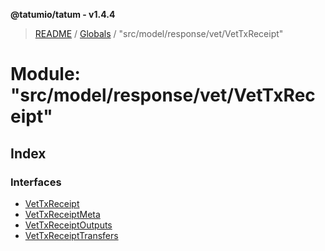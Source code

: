 **@tatumio/tatum - v1.4.4**

> [README](../README.md) / [Globals](../globals.md) / "src/model/response/vet/VetTxReceipt"

# Module: "src/model/response/vet/VetTxReceipt"

## Index

### Interfaces

* [VetTxReceipt](../interfaces/_src_model_response_vet_vettxreceipt_.vettxreceipt.md)
* [VetTxReceiptMeta](../interfaces/_src_model_response_vet_vettxreceipt_.vettxreceiptmeta.md)
* [VetTxReceiptOutputs](../interfaces/_src_model_response_vet_vettxreceipt_.vettxreceiptoutputs.md)
* [VetTxReceiptTransfers](../interfaces/_src_model_response_vet_vettxreceipt_.vettxreceipttransfers.md)

